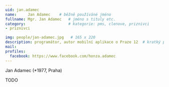 ```yaml
---
uid: jan.adamec
name:     Jan Adamec  	# běžně používáné jméno
fullname: Mgr. Jan Adamec  	# jméno s tituly etc.
category:                   # kategorie: pms, clenove, priznivci
- priznivci

img: people/jan-adamec.jpg   # 165 x 220
description: programátor, autor mobilní aplikace o Praze 12  # kratký popis, max 160 znaků
mail:
profiles:
  facebook: https://www.facebook.com/honza.adamec
---
```


Jan Adamec (*1977, Praha)

TODO
